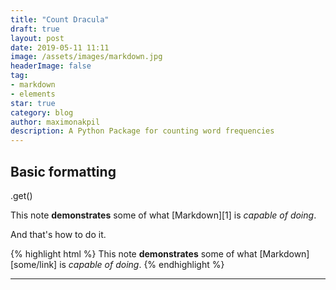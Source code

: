 ```yaml
---
title: "Count Dracula"
draft: true
layout: post
date: 2019-05-11 11:11
image: /assets/images/markdown.jpg
headerImage: false
tag:
- markdown
- elements
star: true
category: blog
author: maximonakpil
description: A Python Package for counting word frequencies
---
```


## Basic formatting

.get()


This note **demonstrates** some of what [Markdown][1] is *capable of doing*.

And that's how to do it.

{% highlight html %}
This note **demonstrates** some of what [Markdown][some/link] is *capable of doing*.
{% endhighlight %}

---
